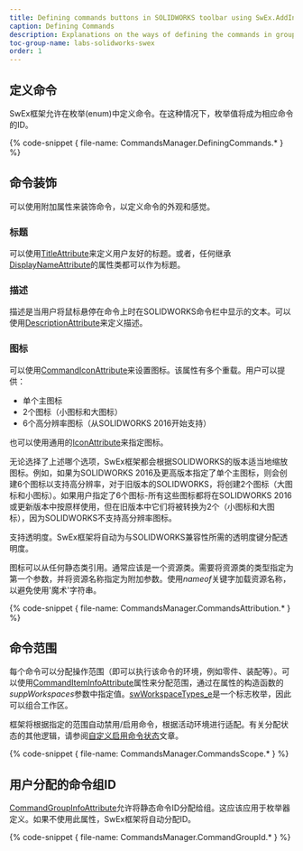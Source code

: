 ```yaml
---
title: Defining commands buttons in SOLIDWORKS toolbar using SwEx.AddIn framework
caption: Defining Commands
description: Explanations on the ways of defining the commands in groups using SwEx framework for SOLIDWORKS add-ins in C# and VB.NET
toc-group-name: labs-solidworks-swex
order: 1
---
```

## 定义命令

SwEx框架允许在枚举(enum)中定义命令。在这种情况下，枚举值将成为相应命令的ID。

{% code-snippet { file-name: CommandsManager.DefiningCommands.* } %}

## 命令装饰

可以使用附加属性来装饰命令，以定义命令的外观和感觉。

### 标题
可以使用[TitleAttribute](https://docs.codestack.net/swex/common/html/T_CodeStack_SwEx_Common_Attributes_TitleAttribute.htm)来定义用户友好的标题。或者，任何继承[DisplayNameAttribute](https://docs.microsoft.com/en-us/dotnet/api/system.componentmodel.displaynameattribute?view=netframework-4.0)的属性类都可以作为标题。

### 描述
描述是当用户将鼠标悬停在命令上时在SOLIDWORKS命令栏中显示的文本。可以使用[DescriptionAttribute](https://docs.microsoft.com/en-us/dotnet/api/system.componentmodel.descriptionattribute?view=netframework-4.0)来定义描述。

### 图标
可以使用[CommandIconAttribute](https://docs.codestack.net/swex/add-in/html/T_CodeStack_SwEx_AddIn_Attributes_CommandIconAttribute.htm)来设置图标。该属性有多个重载。用户可以提供：

* 单个主图标
* 2个图标（小图标和大图标）
* 6个高分辨率图标（从SOLIDWORKS 2016开始支持）

也可以使用通用的[IconAttribute](https://docs.codestack.net/swex/common/html/T_CodeStack_SwEx_Common_Attributes_IconAttribute.htm)来指定图标。

无论选择了上述哪个选项，SwEx框架都会根据SOLIDWORKS的版本适当地缩放图标。例如，如果为SOLIDWORKS 2016及更高版本指定了单个主图标，则会创建6个图标以支持高分辨率，对于旧版本的SOLIDWORKS，将创建2个图标（大图标和小图标）。如果用户指定了6个图标-所有这些图标都将在SOLIDWORKS 2016或更新版本中按原样使用，但在旧版本中它们将被转换为2个（小图标和大图标），因为SOLIDWORKS不支持高分辨率图标。

支持透明度。SwEx框架将自动为与SOLIDWORKS兼容性所需的透明度键分配透明度。

图标可以从任何静态类引用。通常应该是一个资源类。需要将资源类的类型指定为第一个参数，并将资源名称指定为附加参数。使用*nameof*关键字加载资源名称，以避免使用'魔术'字符串。

{% code-snippet { file-name: CommandsManager.CommandsAttribution.* } %}

## 命令范围

每个命令可以分配操作范围（即可以执行该命令的环境，例如零件、装配等）。可以使用[CommandItemInfoAttribute](https://docs.codestack.net/swex/add-in/html/T_CodeStack_SwEx_AddIn_Attributes_CommandItemInfoAttribute.htm)属性来分配范围，通过在属性的构造函数的*suppWorkspaces*参数中指定值。[swWorkspaceTypes_e](https://docs.codestack.net/swex/add-in/html/T_CodeStack_SwEx_AddIn_Enums_swWorkspaceTypes_e.htm)是一个标志枚举，因此可以组合工作区。

框架将根据指定的范围自动禁用/启用命令，根据活动环境进行适配。有关分配状态的其他逻辑，请参阅[自定义启用命令状态](/labs/solidworks/swex/add-in/commands-manager/command-states/)文章。

{% code-snippet { file-name: CommandsManager.CommandsScope.* } %}

## 用户分配的命令组ID

[CommandGroupInfoAttribute](https://docs.codestack.net/swex/add-in/html/T_CodeStack_SwEx_AddIn_Attributes_CommandGroupInfoAttribute.htm)允许将静态命令ID分配给组。这应该应用于枚举器定义。如果不使用此属性，SwEx框架将自动分配ID。

{% code-snippet { file-name: CommandsManager.CommandGroupId.* } %}
